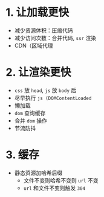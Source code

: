 # 1. 让加载更快
- 减少资源体积：压缩代码
- 减少访问次数：合并代码, `ssr` 渲染
- CDN（区域代理

# 2. 让渲染更快
- `css` 放 `head`, `js` 放 `body` 后
- 尽早执行 `js (DOMContentLoaded`
- 懒加载
- `dom` 查询缓存
- 合并 `dom` 操作
- 节流防抖

# 3. 缓存
- 静态资源加哈希后缀
    - 文件不变则哈希不变则 `url` 不变
    - `url` 和文件不变则触发 `304`